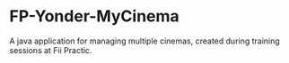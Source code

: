 # FP-Yonder-MyCinema
A java application for managing multiple cinemas, created during training sessions at Fii Practic.
